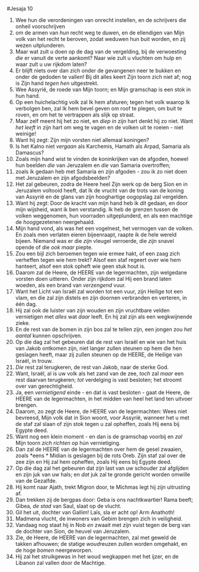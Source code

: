 #Jesaja 10
1. Wee hun die verordeningen van onrecht instellen, en de schrijvers die onheil voorschrijven 
2. om de armen van *hun* recht weg te duwen, en de ellendigen van Mijn volk van het recht te beroven, zodat weduwen hun buit worden, en zij wezen uitplunderen. 
3. Maar wat zult u doen op de dag van de vergelding, bij de verwoesting *die* er vanuit de verte aankomt? Naar wie zult u vluchten om hulp en waar zult u uw rijkdom laten? 
4. Er blijft niets over dan zich onder de gevangenen neer te bukken en onder de gedoden te vallen! Bij dit alles keert Zijn toorn zich niet af; nog is Zijn hand *tegen hen* uitgestrekt.
5. Wee Assyrië, de roede van Mijn toorn; en Mijn gramschap is een stok in hun hand. 
6. Op een huichelachtig volk zal Ik hem afsturen; tegen het volk waarop Ik verbolgen ben, zal Ik hem bevel geven om roof te plegen, om buit te roven, en om het te vertrappen als slijk op straat. 
7. Maar zelf meent hij het zo niet, en *diep in* zijn hart denkt hij zo niet. Want *het leeft* in zijn hart om weg te vagen en de volken uit te roeien - niet weinige! 
8. Want hij zegt: Zijn mijn vorsten niet allemaal koningen? 
9. Is het Kalno niet *vergaan* als Karchemis, Hamath als Arpad, Samaria als Damascus? 
10. Zoals mijn hand wist te vinden de koninkrijken van de afgoden, hoewel hun beelden *die* van Jeruzalem en *die* van Samaria overtroffen; 
11. zoals ik gedaan heb met Samaria en zijn afgoden - zou ik zo niet doen met Jeruzalem en zijn afgodsbeelden?
12. Het zal gebeuren, zodra de Heere heel Zijn werk op de berg Sion en in Jeruzalem voltooid heeft, dat Ik de vrucht van de trots van de koning van Assyrië en de glans van zijn hooghartige oogopslag zal vergelden.
13. Want hij zegt: Door de kracht van mijn hand heb ik *dit* gedaan, en door mijn wijsheid, want ik ben verstandig. Ik heb de grenzen tussen de volken weggenomen, hun voorraden uitgeplunderd, en als een machtige de *hoog*gezetenen neergehaald. 
14. Mijn hand vond, als was het een vogelnest, het vermogen van de volken. En zoals men verlaten eieren bijeenraapt, raapte ík de hele wereld bijeen. Niemand was er die *zijn* vleugel verroerde, die *zijn* snavel opende of die *ook maar* piepte. 
15. Zou een bijl zich beroemen tegen wie ermee hakt, of een zaag zich verheffen tegen wie hem trekt? Alsof een staf regeert over wie hem hanteert, alsof een stok opheft wie geen stuk hout is. 
16. Daarom zal de Heere, de HEERE van de legermachten, zijn welgedane vorsten doen uitteren. Onder zijn rijkdom zal Hij een brand laten woeden, als een brand van *verzengend* vuur. 
17. Want het Licht van Israël zal worden tot een vuur, zijn Heilige tot een vlam, en die zal zijn distels en zijn doornen verbranden en verteren, in één dag. 
18. Hij zal ook de luister van zijn wouden en zijn vruchtbare velden vernietigen met *alles* wat *daar* leeft. En hij zal zijn als een wegkwijnende zieke. 
19. En de rest van de bomen in zijn bos zal te tellen zijn, een jongen zou *het aantal* kunnen opschrijven.
20. Op die dag zal het gebeuren dat de rest van Israël en wie van het huis van Jakob ontkomen zijn, niet langer zullen steunen op hem die hen geslagen heeft, maar zij zullen steunen op de HEERE, de Heilige van Israël, in trouw.
21. *Die* rest zal terugkeren, de rest van Jakob, naar de sterke God.
22. Want, Israël, al is uw volk als het zand van de zee, *toch* zal *maar* een rest daarvan terugkeren; *tot* verdelging is vast besloten; het stroomt over van gerechtigheid.
23. Ja, een *vernietigend* einde - en dat is vast besloten - gaat de Heere, de HEERE van de legermachten, in het midden van heel het land ten uitvoer brengen.
24. Daarom, zo zegt de Heere, de HEERE van de legermachten: Wees niet bevreesd, Mijn volk dat in Sion woont, voor Assyrië, wanneer het u met de staf zal slaan of zijn stok tegen u zal opheffen, zoals Hij eens bij Egypte deed.
25. Want nog een klein moment - en dan is de gramschap voorbij en *zal* Mijn toorn *zich richten* op hún vernietiging.
26. Dan zal de HEERE van de legermachten over hem de gesel zwaaien, zoals *eens * Midian is geslagen bij de rots Oreb. Zijn staf zal over de zee zijn en Hij zal hem opheffen, zoals Hij eens bij Egypte deed.
27. Op die dag zal het gebeuren dat zijn last van uw schouder zal afglijden en zijn juk van uw hals; en *dat* juk zal te gronde gericht worden omwille van de Gezalfde. 
28. Hij komt naar Ajath, trekt Migron door, te Michmas legt hij zijn uitrusting af. 
29. Dan trekken zij de bergpas door: Geba is ons nachtkwartier! Rama beeft; Gibea, *de stad* van Saul, slaat op de vlucht. 
30. Gil het uit, dochter van Gallim! Laïs, sla er acht op! Arm Anathoth! 
31. Madmena vlucht, de inwoners van Gebim brengen zich in veiligheid. 
32. Vandaag nog staat hij in Nob *en* zwaait met zijn vuist tegen de berg van de dochter van Sion, de heuvel van Jeruzalem. 
33. Zie, de Heere, de HEERE van de legermachten, zal met geweld de takken afhouwen; de statige *woud*reuzen zullen worden omgehakt, en de hoge *bomen* neergeworpen. 
34. Hij zal het struikgewas in het woud wegkappen met het ijzer, en de Libanon zal vallen door de Machtige.
